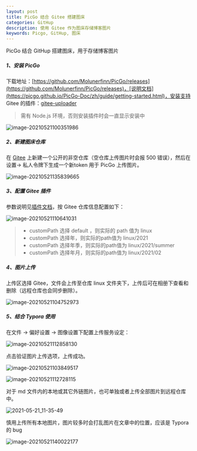 ```yaml
---
layout: post
title: PicGo 结合 Gitee 搭建图床
categories: GitHup
description: 使用 Gitee 作为图床存储博客图片
keywords: Picgo, GitHup, 图床
---
```


PicGo 结合 GitHup 搭建图床，用于存储博客图片

##### 1、安装 PicGo 

下载地址：[https://github.com/Molunerfinn/PicGo/releases](https://github.com/Molunerfinn/PicGo/releases)，[说明文档](https://picgo.github.io/PicGo-Doc/zh/guide/getting-started.html)，安装支持 Gitee 的插件：[gitee-uploader](https://github.com/lizhuangs/picgo-plugin-gitee-uploader)

> 需有 Node.js 环境，否则安装插件时会一直显示安装中

![image-20210521100351986](https://fastly.jsdelivr.net/gh/FlyNine/cloudimage/win/image-20210521100351986.png)

##### 2、新建图床仓库

在 [Gitee](https://gitee.com) 上新建一个公开的非空仓库（空仓库上传图片时会报 500 错误），然后在设置-> 私人令牌下生成一个新token 用于 PicGo 上传图片。

![image-20210521135839665](https://fastly.jsdelivr.net/gh/FlyNine/cloudimage/win/image-20210521135839665.png)

##### 3、配置 Gitee 插件

参数说明见[插件文档](https://github.com/lizhuangs/picgo-plugin-gitee-uploader)，按 Gitee 仓库信息配置如下：

![image-20210521110641031](https://fastly.jsdelivr.net/gh/FlyNine/cloudimage/win/image-20210521104752973.png)

> - customPath 选择 default ，则实际的 path 值为 linux
> - customPath 选择年，则实际的path值为 linux/2021
> - customPath 选择年季，则实际的path值为 linux/2021/summer
> - customPath 选择年月，则实际的path值为 linux/2021/02

##### 4、图片上传

上传区选择 Gitee，文件会上传至仓库 linux 文件夹下，上传后可在相册下查看和删除（远程仓库也会同步删除）。

![image-20210521104752973](https://fastly.jsdelivr.net/gh/FlyNine/cloudimage/win/image-20210521110641031.png)

##### 5、结合 Typora 使用

在文件 -> 偏好设置 -> 图像设置下配置上传服务设定：

![image-20210521112858130](https://fastly.jsdelivr.net/gh/FlyNine/cloudimage/win/image-20210521112728115.png)

点击验证图片上传选项，上传成功。

![image-20210521103849517](https://fastly.jsdelivr.net/gh/FlyNine/cloudimage/win/image-20210521112858130.png)

![image-20210521112728115](https://fastly.jsdelivr.net/gh/FlyNine/cloudimage/win/image-20210521103849517.png)

对于 md 文件内的本地或其它外链图片，也可单独或者上传全部图片到远程仓库中。

![2021-05-21_11-35-49](https://fastly.jsdelivr.net/gh/FlyNine/cloudimage/win/2021-05-21_11-35-49.png)

慎用上传所有本地图片，图片较多时会打乱图片在文章中的位置，应该是 Typora 的 bug

![image-20210521140022177](https://fastly.jsdelivr.net/gh/FlyNine/cloudimage/win/image-20210521140022177.png)


